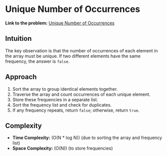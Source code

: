 # Unique Number of Occurrences

**Link to the problem:** [Unique Number of Occurrences](https://leetcode.com/problems/unique-number-of-occurrences/description/)

## Intuition
The key observation is that the number of occurrences of each element in the array must be unique. If two different elements have the same frequency, the answer is `false`.

## Approach
1. Sort the array to group identical elements together.
2. Traverse the array and count occurrences of each unique element.
3. Store these frequencies in a separate list.
4. Sort the frequency list and check for duplicates.
5. If any frequency repeats, return `false`; otherwise, return `true`.

## Complexity
- **Time Complexity:** \(O(N * log N)\) (due to sorting the array and frequency list)
- **Space Complexity:** \(O(N)\) (to store frequencies)
